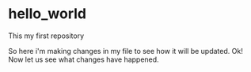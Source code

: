 # hello_world
This my first repository

So here i'm making changes in my file to see how it will be updated.
Ok! Now let us see what changes have happened.
